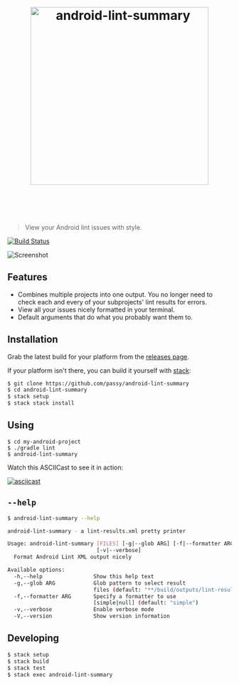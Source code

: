 <h1 align="center">
  <br>
  <img width="400" src="https://rawgit.com/passy/android-lint-summary/master/resources/logo.svg" alt="android-lint-summary">
  <br>
  <br>
  <br>
</h1>

> View your Android lint issues with style.

[![Build Status](https://travis-ci.org/passy/android-lint-summary.svg)](https://travis-ci.org/passy/android-lint-summary)

![Screenshot](https://raw.githubusercontent.com/passy/android-lint-summary/master/resources/screenshot.png)

## Features

- Combines multiple projects into one output. You no longer need to check each
  and every of your subprojects' lint results for errors.
- View all your issues nicely formatted in your terminal.
- Default arguments that do what you probably want them to.

## Installation

Grab the latest build for your platform from the [releases page](https://github.com/passy/android-lint-summary/releases).

If your platform isn't there, you can build it yourself with [stack](https://github.com/commercialhaskell/stack):

```bash
$ git clone https://github.com/passy/android-lint-summary
$ cd android-lint-summary
$ stack setup
$ stack stack install
```

## Using

```
$ cd my-android-project
$ ./gradle lint
$ android-lint-summary
```

Watch this ASCIICast to see it in action:

[![asciicast](https://asciinema.org/a/22800.png)](https://asciinema.org/a/22800)

## `--help`

```bash
$ android-lint-summary --help

android-lint-summary - a lint-results.xml pretty printer

Usage: android-lint-summary [FILES] [-g|--glob ARG] [-f|--formatter ARG]
                            [-v|--verbose]
  Format Android Lint XML output nicely

Available options:
  -h,--help                Show this help text
  -g,--glob ARG            Glob pattern to select result
                           files (default: "**/build/outputs/lint-results.xml")
  -f,--formatter ARG       Specify a formatter to use
                           [simple|null] (default: "simple")
  -v,--verbose             Enable verbose mode
  -V,--version             Show version information
```

## Developing

```bash
$ stack setup
$ stack build
$ stack test
$ stack exec android-lint-summary
```

